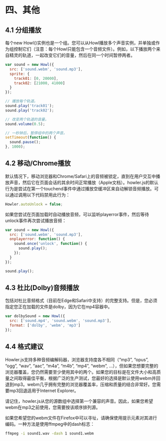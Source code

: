 # 四、其他

## 4.1 分组播放

每个new Howl()实例也是一个组。您可以从Howl播放多个声音实例，并单独或作为组控制它们（注意：每个Howl只能包含一个音频文件）。例如，以下播放两个来自精灵的轨道，一起改变它们的音量，然后在同一个时间暂停两者。

```js
var sound = new Howl({
  src: ['sound.webm', 'sound.mp3'],
  sprite: {
    track01: [0, 20000],
    track02: [21000, 41000]
  }
});

// 播放每个轨道。
sound.play('track01');
sound.play('track02');

// 改变两个轨道的音量。
sound.volume(0.5);

// 一秒钟后，暂停组中的两个声音。
setTimeout(function() {
  sound.pause();
}, 1000);
```

## 4.2 移动/Chrome播放

默认情况下，移动浏览器和Chrome/Safari上的音频被锁定，直到在用户交互中播放声音，然后它在页面会话的其余时间正常播放（Apple文档）。howler.js的默认行为是尝试在第一个touchend事件中通过播放空缓冲区来自动解锁音频播放。可以通过调用以下代码禁用此行为：

```js
Howler.autoUnlock = false;
```

如果您尝试在页面加载时自动播放音频，可以监听playerror事件，然后等待unlock事件再次尝试播放音频：

```js
var sound = new Howl({
  src: ['sound.webm', 'sound.mp3'],
  onplayerror: function() {
    sound.once('unlock', function() {
      sound.play();
    });
  }
});

sound.play();
```

## 4.3 杜比(Dolby)音频播放

包括对杜比音频格式（目前在Edge和Safari中支持）的完整支持。但是，您必须指定您正在加载的文件是dolby，因为它在mp4容器中。

```js
var dolbySound = new Howl({
  src: ['sound.mp4', 'sound.webm', 'sound.mp3'],
  format: ['dolby', 'webm', 'mp3']
});
```

## 4.4 格式建议

Howler.js支持多种音频编解码器，浏览器支持度各不相同（“mp3”, “opus”, “ogg”, “wav”, “aac”, “m4a”, “m4b”, “mp4”, “webm”, …），但如果您想要完整的浏览器覆盖，您仍然需要至少使用其中的两个。如果您的目标是在文件大小和高质量之间取得最佳平衡，根据广泛的生产测试，您最好的选择是默认使用webm并回退到mp3。webm几乎拥有完整的浏览器覆盖率，压缩和质量的结合非常好。您需要mp3回退适用于Internet Explorer。

请记住，howler.js从您的源数组中选择第一个兼容的声音。因此，如果您希望webm在mp3之前使用，您需要按该顺序排列源。

如果您希望您的webm文件在Firefox中可以寻址，请确保使用提示元素对其进行编码。一种方法是使用ffmpeg中的dash标志：

```sh
ffmpeg -i sound1.wav -dash 1 sound1.webm
```
